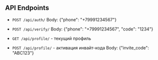 ## API Endpoints

- `POST /api/auth/` 
  Body: {"phone": "+79991234567"}

- `POST /api/verify/`
  Body: {"phone": "+79991234567", "code": "1234"}

- `GET /api/profile/` - текущий профиль
- `POST /api/profile/` - активация инвайт-кода
  Body: {"invite_code": "ABC123"}
